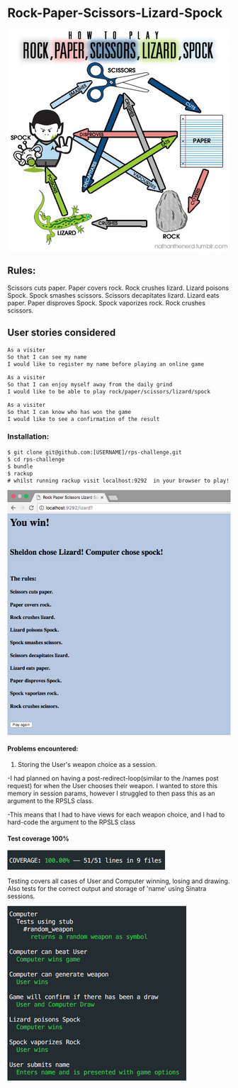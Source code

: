 # Rock-Paper-Scissors-Lizard-Spock

![Alt text](https://github.com/JessicaBarclay/rps-challenge/blob/master/links/rpsls.jpg "rpsls")

## Rules:
Scissors cuts paper. Paper covers rock. Rock crushes lizard. Lizard poisons Spock. Spock smashes scissors. Scissors decapitates lizard. Lizard eats paper. Paper disproves Spock. Spock vaporizes rock. Rock crushes scissors.

## User stories considered

```
As a visiter
So that I can see my name
I would like to register my name before playing an online game
```
```
As a visiter
So that I can enjoy myself away from the daily grind
I would like to be able to play rock/paper/scissors/lizard/spock
```
```
As a visiter
So that I can know who has won the game
I would like to see a confirmation of the result
```

### Installation:
```
$ git clone git@github.com:[USERNAME]/rps-challenge.git
$ cd rps-challenge
$ bundle
$ rackup
# whilst running rackup visit localhost:9292  in your browser to play!
```
![Alt text](https://github.com/JessicaBarclay/rps-challenge/blob/master/links/you-win.png "you-win")

#### Problems encountered:

1. Storing the User's weapon choice as a session.

-I had planned on having a post-redirect-loop(similar to the /names post request) for when the User chooses their weapon. I wanted to store this memory in session params, however I struggled to then pass this as an argument to the RPSLS class.

-This means that I had to have views for each weapon choice, and I had to hard-code the argument to the RPSLS class

#### Test coverage 100%
![Alt text](https://github.com/JessicaBarclay/rps-challenge/blob/master/links/test-coverage.png "test-coverage")

Testing covers all cases of User and Computer winning, losing and drawing. Also tests for the correct output and storage of 'name' using Sinatra sessions.

![Alt text](https://github.com/JessicaBarclay/rps-challenge/blob/master/links/tests.png "tests")
